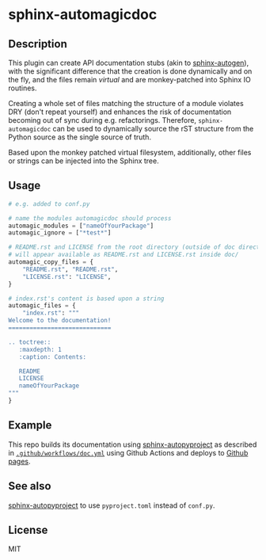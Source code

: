 # sphinx-automagicdoc

## Description

This plugin can create API documentation stubs (akin to [sphinx-autogen](https://www.sphinx-doc.org/en/master/man/sphinx-autogen.html)), with the significant difference that the creation is done dynamically and on the fly, and the files remain _virtual_ and are monkey-patched into Sphinx IO routines.

Creating a whole set of files matching the structure of a module violates DRY (don't repeat yourself) and enhances the risk of documentation becoming out of sync during e.g. refactorings. Therefore, `sphinx-automagicdoc` can be used to dynamically source the rST structure from the Python source as the single source of truth.

Based upon the monkey patched virtual filesystem, additionally, other files or strings can be injected into the Sphinx tree.

## Usage

```python
# e.g. added to conf.py

# name the modules automagicdoc should process
automagic_modules = ["nameOfYourPackage"]
automagic_ignore = ["*test*"]

# README.rst and LICENSE from the root directory (outside of doc directory)
# will appear available as README.rst and LICENSE.rst inside doc/
automagic_copy_files = {
    "README.rst", "README.rst",
    "LICENSE.rst": "LICENSE",
}

# index.rst's content is based upon a string
automagic_files = {
    "index.rst": """
Welcome to the documentation!
=============================

.. toctree::
   :maxdepth: 1
   :caption: Contents:

   README
   LICENSE
   nameOfYourPackage
"""
}
```

## Example

This repo builds its documentation using [sphinx-autopyproject](https://github.com/csachs/sphinx-autopyproject) as described in [`.github/workflows/doc.yml`](.github/workflows/doc.yml) using Github Actions and deploys to [Github pages](https://csachs.github.io/sphinx-automagicdoc).


## See also
[sphinx-autopyproject](https://github.com/csachs/sphinx-autopyproject) to use `pyproject.toml` instead of `conf.py`.


## License

MIT
